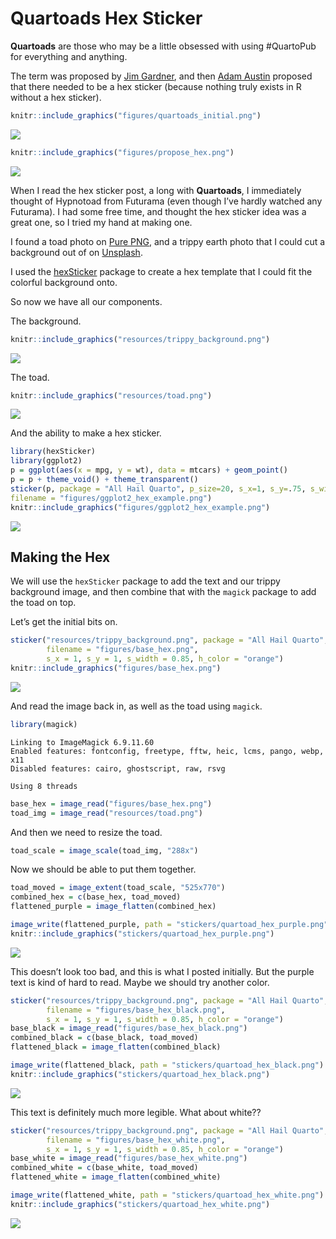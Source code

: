 Quartoads Hex Sticker
================

**Quartoads** are those who may be a little obsessed with using
#QuartoPub for everything and anything.

The term was proposed by [Jim Gardner](https://fosstodon.org/@jimgar),
and then [Adam Austin](https://fosstodon.org/@ataustin) proposed that
there needed to be a hex sticker (because nothing truly exists in R
without a hex sticker).

``` r
knitr::include_graphics("figures/quartoads_initial.png")
```

![](figures/quartoads_initial.png)

``` r
knitr::include_graphics("figures/propose_hex.png")
```

![](figures/propose_hex.png)

When I read the hex sticker post, a long with **Quartoads**, I
immediately thought of Hypnotoad from Futurama (even though I’ve hardly
watched any Futurama). I had some free time, and thought the hex sticker
idea was a great one, so I tried my hand at making one.

I found a toad photo on [Pure
PNG](https://purepng.com/photo/511/animals-brown-toad), and a trippy
earth photo that I could cut a background out of on
[Unsplash](https://unsplash.com/photos/fazB8Al_LnE).

I used the [hexSticker](https://github.com/GuangchuangYu/hexSticker)
package to create a hex template that I could fit the colorful
background onto.

So now we have all our components.

The background.

``` r
knitr::include_graphics("resources/trippy_background.png")
```

![](resources/trippy_background.png)

The toad.

``` r
knitr::include_graphics("resources/toad.png")
```

![](resources/toad.png)

And the ability to make a hex sticker.

``` r
library(hexSticker)
library(ggplot2)
p = ggplot(aes(x = mpg, y = wt), data = mtcars) + geom_point()
p = p + theme_void() + theme_transparent()
sticker(p, package = "All Hail Quarto", p_size=20, s_x=1, s_y=.75, s_width=1.3, s_height=1,
filename = "figures/ggplot2_hex_example.png")
knitr::include_graphics("figures/ggplot2_hex_example.png")
```

![](figures/ggplot2_hex_example.png)

## Making the Hex

We will use the `hexSticker` package to add the text and our trippy
background image, and then combine that with the `magick` package to add
the toad on top.

Let’s get the initial bits on.

``` r
sticker("resources/trippy_background.png", package = "All Hail Quarto", p_size = 16, p_color = "purple", 
        filename = "figures/base_hex.png", 
        s_x = 1, s_y = 1, s_width = 0.85, h_color = "orange")
knitr::include_graphics("figures/base_hex.png")
```

![](figures/base_hex.png)

And read the image back in, as well as the toad using `magick`.

``` r
library(magick)
```

    Linking to ImageMagick 6.9.11.60
    Enabled features: fontconfig, freetype, fftw, heic, lcms, pango, webp, x11
    Disabled features: cairo, ghostscript, raw, rsvg

    Using 8 threads

``` r
base_hex = image_read("figures/base_hex.png")
toad_img = image_read("resources/toad.png")
```

And then we need to resize the toad.

``` r
toad_scale = image_scale(toad_img, "288x")
```

Now we should be able to put them together.

``` r
toad_moved = image_extent(toad_scale, "525x770")
combined_hex = c(base_hex, toad_moved)
flattened_purple = image_flatten(combined_hex)
```

``` r
image_write(flattened_purple, path = "stickers/quartoad_hex_purple.png")
knitr::include_graphics("stickers/quartoad_hex_purple.png")
```

![](stickers/quartoad_hex_purple.png)

This doesn’t look too bad, and this is what I posted initially. But the
purple text is kind of hard to read. Maybe we should try another color.

``` r
sticker("resources/trippy_background.png", package = "All Hail Quarto", p_size = 16, p_color = "black", 
        filename = "figures/base_hex_black.png", 
        s_x = 1, s_y = 1, s_width = 0.85, h_color = "orange")
base_black = image_read("figures/base_hex_black.png")
combined_black = c(base_black, toad_moved)
flattened_black = image_flatten(combined_black)
```

``` r
image_write(flattened_black, path = "stickers/quartoad_hex_black.png")
knitr::include_graphics("stickers/quartoad_hex_black.png")
```

![](stickers/quartoad_hex_black.png)

This text is definitely much more legible. What about white??

``` r
sticker("resources/trippy_background.png", package = "All Hail Quarto", p_size = 16, p_color = "white", 
        filename = "figures/base_hex_white.png", 
        s_x = 1, s_y = 1, s_width = 0.85, h_color = "orange")
base_white = image_read("figures/base_hex_white.png")
combined_white = c(base_white, toad_moved)
flattened_white = image_flatten(combined_white)
```

``` r
image_write(flattened_white, path = "stickers/quartoad_hex_white.png")
knitr::include_graphics("stickers/quartoad_hex_white.png")
```

![](stickers/quartoad_hex_white.png)

